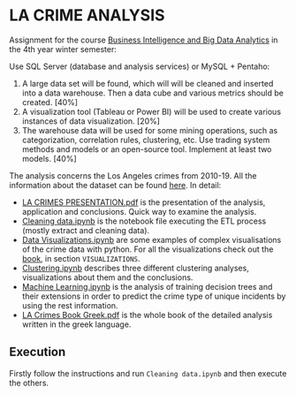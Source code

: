 # LA CRIME ANALYSIS
Assignment for the course [Business Intelligence and Big Data Analytics](https://www.dept.aueb.gr/en/dmst/content/business-intelligence-and-big-data-analytics) in the 4th year winter semester: 

Use SQL Server (database and analysis services) or MySQL + Pentaho:
1.  A large data set will be found, which will will be cleaned and inserted into a data warehouse. Then a data cube and various metrics should be created. [40%]
2.  A visualization tool (Tableau or Power BI) will be used to create various instances of data visualization. [20%]
3.  The warehouse data will be used for some mining operations, such as categorization, correlation rules, clustering, etc. Use trading system methods and models or an open-source tool. Implement at least two models. [40%]

The analysis concerns the Los Angeles crimes from 2010-19. All the information about the dataset can be found [here](https://data.lacity.org/Public-Safety/Crime-Data-from-2010-to-2019/63jg-8b9z). In detail:
* [LA CRIMES PRESENTATION.pdf](https://github.com/stef4k/Business-Intelligence-Big-Data-Assignment/blob/main/pdf%20analyses/LA%20Crimes%20presentation.pdf) is the presentation of the analysis, application and conclusions. Quick way to examine the analysis. 
* [Cleaning data.ipynb](https://github.com/stef4k/Business-Intelligence-Big-Data-Assignment/blob/main/notebooks/Cleaning%20data.ipynb) is the notebook file executing the ETL process (mostly extract and cleaning data).
* [Data Visualizations.ipynb](https://github.com/stef4k/Business-Intelligence-Big-Data-Assignment/blob/main/notebooks/Data%20Visualizations.ipynb) are some examples of complex visualisations of the crime data with python. For all the visualizations check out the [book](https://github.com/stef4k/Business-Intelligence-Big-Data-Assignment/blob/main/pdf%20analyses/LA%20Crimes%20Book%20Greek.pdf), in section `VISUALIZATIONS`.
* [Clustering.ipynb](https://github.com/stef4k/Business-Intelligence-Big-Data-Assignment/blob/main/notebooks/Clustering.ipynb) describes three different clustering analyses, visualizations about them and the conclusions. 
* [Machine Learning.ipynb](https://github.com/stef4k/Business-Intelligence-Big-Data-Assignment/blob/main/notebooks/Machine%20Learning.ipynb) is the analysis of training decision trees and their extensions in order to predict the crime type of unique incidents by using the rest information. 
* [LA Crimes Book Greek.pdf](https://github.com/stef4k/Business-Intelligence-Big-Data-Assignment/blob/main/pdf%20analyses/LA%20Crimes%20Book%20Greek.pdf) is the whole book of the detailed analysis written in the greek language.

## Execution
Firstly follow the instructions and run `Cleaning data.ipynb` and then execute the others.
